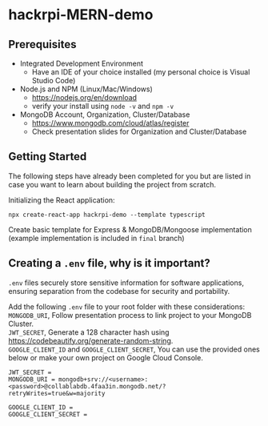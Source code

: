 # hackrpi-MERN-demo

## Prerequisites 

- Integrated Development Environment
    - Have an IDE of your choice installed (my personal choice is Visual Studio Code)
- Node.js and NPM (Linux/Mac/Windows)
    - https://nodejs.org/en/download
    - verify your install using `node -v` and `npm -v`
- MongoDB Account, Organization, Cluster/Database
    - https://www.mongodb.com/cloud/atlas/register
    - Check presentation slides for Organization and Cluster/Database

## Getting Started

The following steps have already been completed for you but are listed in case you want to learn about building the project from scratch. 

Initializing the React application:  
```console
npx create-react-app hackrpi-demo --template typescript
```
Create basic template for Express & MongoDB/Mongoose implementation (example implementation is included in `final` branch)

## Creating a `.env` file, why is it important?

`.env` files securely store sensitive information for software applications, ensuring separation from the codebase for security and portability.

Add the following `.env` file to your root folder with these considerations: \
`MONGODB_URI`, Follow presentation process to link project to your MongoDB Cluster. \
`JWT_SECRET`, Generate a 128 character hash using https://codebeautify.org/generate-random-string. \
`GOOGLE_CLIENT_ID` and `GOOGLE_CLIENT_SECRET`, You can use the provided ones below or make your own project on Google Cloud Console. 
```shell
JWT_SECRET = 
MONGODB_URI = mongodb+srv://<username>:<password>@collablabdb.4faa3in.mongodb.net/?retryWrites=true&w=majority

GOOGLE_CLIENT_ID = 
GOOGLE_CLIENT_SECRET = 
```
